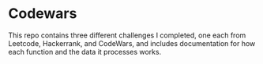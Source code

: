 # Codewars

This repo contains three different challenges I completed, one each from Leetcode, Hackerrank, and CodeWars, and includes documentation 
for how each function and the data it processes works.